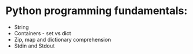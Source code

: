 # Python programming fundamentals:
<ul>
  <li>String</li>
  <li>Containers - set vs dict</li>
  <li>Zip, map and dictionary comprehension</li>
  <li>Stdin and Stdout</li>
</ul>
